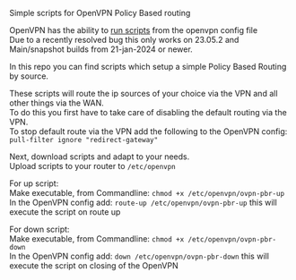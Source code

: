 Simple scripts for OpenVPN Policy Based routing

OpenVPN has the ability to [run scripts](https://openvpn.net/community-resources/reference-manual-for-openvpn-2-6/#scripting-integration) from the openvpn config file  
Due to a recently resolved bug this only works on 23.05.2 and Main/snapshot builds from 21-jan-2024 or newer.  

In this repo you can find scripts which setup a simple Policy Based Routing by source.

These scripts will route the ip sources of your choice via the VPN and all other things via the WAN.  
To do this you first have to take care of disabling the default routing via the VPN.  
To stop default route via the VPN add the following to the OpenVPN config: `pull-filter ignore "redirect-gateway"`

Next, download scripts and adapt to your needs.  
Upload scripts to your router to `/etc/openvpn`  

For up script:  
Make executable, from Commandline: `chmod +x /etc/openvpn/ovpn-pbr-up`  
In the OpenVPN config add: `route-up /etc/openvpn/ovpn-pbr-up` this will execute the script on route up  

For down script:  
Make executable, from Commandline: `chmod +x /etc/openvpn/ovpn-pbr-down`  
In the OpenVPN config add: `down /etc/openvpn/ovpn-pbr-down` this will execute the script on closing of the OpenVPN  







